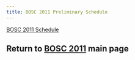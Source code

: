 ```yaml
---
title: BOSC 2011 Preliminary Schedule
---
```


[ BOSC 2011 Schedule](BOSC_2011_Schedule "wikilink")

Return to **[ BOSC 2011](BOSC_2011 "wikilink")** main page
----------------------------------------------------------
